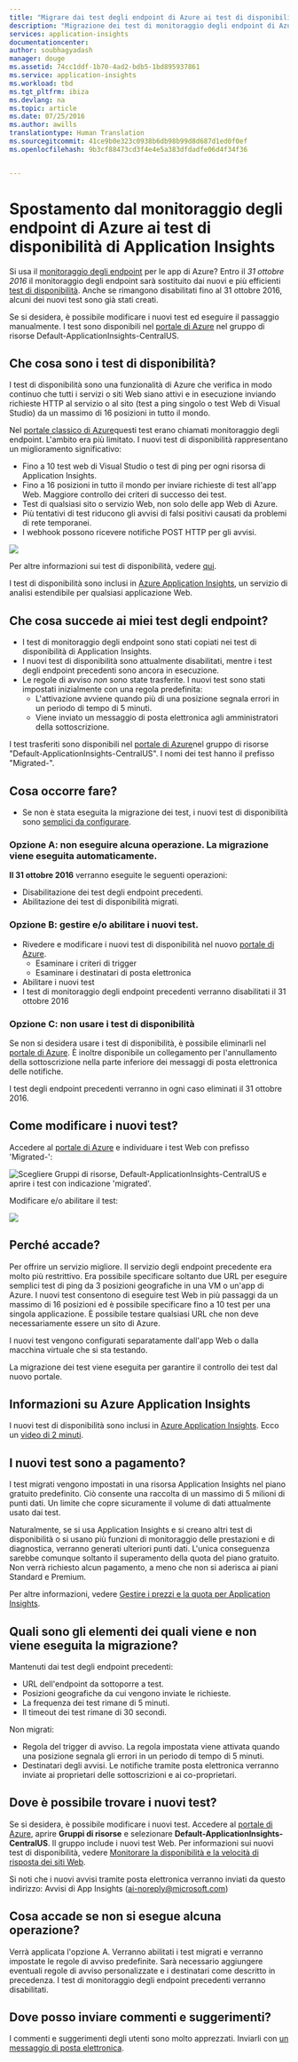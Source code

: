 ```yaml
---
title: "Migrare dai test degli endpoint di Azure ai test di disponibilità di Application Insights"
description: "Migrazione dei test di monitoraggio degli endpoint di Azure nei test di disponibilità di Application Insights entro il 31 ottobre 2016."
services: application-insights
documentationcenter: 
author: soubhagyadash
manager: douge
ms.assetid: 74cc1ddf-1b70-4ad2-bdb5-1bd895937861
ms.service: application-insights
ms.workload: tbd
ms.tgt_pltfrm: ibiza
ms.devlang: na
ms.topic: article
ms.date: 07/25/2016
ms.author: awills
translationtype: Human Translation
ms.sourcegitcommit: 41ce9b0e323c0938b6db98b99d8d687d1ed0f0ef
ms.openlocfilehash: 9b3cf88473cd3f4e4e5a383dfdadfe06d4f34f36


---
```

# <a name="moving-from-azure-endpoint-monitoring-to-application-insights-availability-tests"></a>Spostamento dal monitoraggio degli endpoint di Azure ai test di disponibilità di Application Insights
Si usa il [monitoraggio degli endpoint](https://blogs.msdn.microsoft.com/mast/2013/03/03/windows-azure-portal-update-configure-web-endpoint-status-monitoring-preview/) per le app di Azure? Entro il *31 ottobre 2016* il monitoraggio degli endpoint sarà sostituito dai nuovi e più efficienti [test di disponibilità](app-insights-monitor-web-app-availability.md). Anche se rimangono disabilitati fino al 31 ottobre 2016, alcuni dei nuovi test sono già stati creati. 

Se si desidera, è possibile modificare i nuovi test ed eseguire il passaggio manualmente. I test sono disponibili nel [portale di Azure](https://portal.azure.com) nel gruppo di risorse Default-ApplicationInsights-CentralUS.

## <a name="what-are-availability-tests"></a>Che cosa sono i test di disponibilità?
I test di disponibilità sono una funzionalità di Azure che verifica in modo continuo che tutti i servizi o siti Web siano attivi e in esecuzione inviando richieste HTTP al servizio o al sito (test a ping singolo o test Web di Visual Studio) da un massimo di 16 posizioni in tutto il mondo. 

Nel [portale classico di Azure](https://manage.windowsazure.com)questi test erano chiamati monitoraggio degli endpoint. L'ambito era più limitato. I nuovi test di disponibilità rappresentano un miglioramento significativo:

* Fino a 10 test web di Visual Studio o test di ping per ogni risorsa di Application Insights. 
* Fino a 16 posizioni in tutto il mondo per inviare richieste di test all'app Web. Maggiore controllo dei criteri di successo dei test. 
* Test di qualsiasi sito o servizio Web, non solo delle app Web di Azure.
* Più tentativi di test riducono gli avvisi di falsi positivi causati da problemi di rete temporanei. 
* I webhook possono ricevere notifiche POST HTTP per gli avvisi.

![](./media/app-insights-migrate-azure-endpoint-tests/16-1test.png)

Per altre informazioni sui test di disponibilità, vedere [qui](app-insights-monitor-web-app-availability.md).

I test di disponibilità sono inclusi in [Azure Application Insights](app-insights-overview.md), un servizio di analisi estendibile per qualsiasi applicazione Web.

## <a name="so-whats-happening-to-my-endpoint-tests"></a>Che cosa succede ai miei test degli endpoint?
* I test di monitoraggio degli endpoint sono stati copiati nei test di disponibilità di Application Insights.
* I nuovi test di disponibilità sono attualmente disabilitati, mentre i test degli endpoint precedenti sono ancora in esecuzione.
* Le regole di avviso *non* sono state trasferite. I nuovi test sono stati impostati inizialmente con una regola predefinita:
  * L'attivazione avviene quando più di una posizione segnala errori in un periodo di tempo di 5 minuti.
  * Viene inviato un messaggio di posta elettronica agli amministratori della sottoscrizione.

I test trasferiti sono disponibili nel [portale di Azure](https://portal.azure.com)nel gruppo di risorse "Default-ApplicationInsights-CentralUS". I nomi dei test hanno il prefisso "Migrated-". 

## <a name="what-do-i-need-to-do"></a>Cosa occorre fare?
* Se non è stata eseguita la migrazione dei test, i nuovi test di disponibilità sono [semplici da configurare](app-insights-monitor-web-app-availability.md).

### <a name="option-a-do-nothing-leave-it-to-us"></a>Opzione A: non eseguire alcuna operazione. La migrazione viene eseguita automaticamente.
**Il 31 ottobre 2016** verranno eseguite le seguenti operazioni:

* Disabilitazione dei test degli endpoint precedenti.
* Abilitazione dei test di disponibilità migrati.

### <a name="option-b-you-manage-andor-enable-the-new-tests"></a>Opzione B: gestire e/o abilitare i nuovi test.
* Rivedere e modificare i nuovi test di disponibilità nel nuovo [portale di Azure](https://portal.azure.com). 
  * Esaminare i criteri di trigger
  * Esaminare i destinatari di posta elettronica
* Abilitare i nuovi test
* I test di monitoraggio degli endpoint precedenti verranno disabilitati il 31 ottobre 2016 

### <a name="option-c-opt-out"></a>Opzione C: non usare i test di disponibilità
Se non si desidera usare i test di disponibilità, è possibile eliminarli nel [portale di Azure](https://portal.azure.com). È inoltre disponibile un collegamento per l'annullamento della sottoscrizione nella parte inferiore dei messaggi di posta elettronica delle notifiche.

I test degli endpoint precedenti verranno in ogni caso eliminati il 31 ottobre 2016. 

## <a name="how-do-i-edit-the-new-tests"></a>Come modificare i nuovi test?
Accedere al [portale di Azure](https://portal.azure.com) e individuare i test Web con prefisso 'Migrated-': 

![Scegliere Gruppi di risorse, Default-ApplicationInsights-CentralUS e aprire i test con indicazione 'migrated'.](./media/app-insights-migrate-azure-endpoint-tests/20.png)

Modificare e/o abilitare il test:

![](./media/app-insights-migrate-azure-endpoint-tests/21.png)

## <a name="why-is-this-happening"></a>Perché accade?
Per offrire un servizio migliore. Il servizio degli endpoint precedente era molto più restrittivo. Era possibile specificare soltanto due URL per eseguire semplici test di ping da 3 posizioni geografiche in una VM o un'app di Azure. I nuovi test consentono di eseguire test Web in più passaggi da un massimo di 16 posizioni ed è possibile specificare fino a 10 test per una singola applicazione. È possibile testare qualsiasi URL che non deve necessariamente essere un sito di Azure.

I nuovi test vengono configurati separatamente dall'app Web o dalla macchina virtuale che si sta testando. 

La migrazione dei test viene eseguita per garantire il controllo dei test dal nuovo portale. 

## <a name="what-is-application-insights"></a>Informazioni su Azure Application Insights
I nuovi test di disponibilità sono inclusi in [Azure Application Insights](app-insights-overview.md). Ecco un [video di 2 minuti](http://go.microsoft.com/fwlink/?LinkID=733921).

## <a name="am-i-paying-for-the-new-tests"></a>I nuovi test sono a pagamento?
I test migrati vengono impostati in una risorsa Application Insights nel piano gratuito predefinito. Ciò consente una raccolta di un massimo di 5 milioni di punti dati. Un limite che copre sicuramente il volume di dati attualmente usato dai test. 

Naturalmente, se si usa Application Insights e si creano altri test di disponibilità o si usano più funzioni di monitoraggio delle prestazioni e di diagnostica, verranno generati ulteriori punti dati.  L'unica conseguenza sarebbe comunque soltanto il superamento della quota del piano gratuito. Non verrà richiesto alcun pagamento, a meno che non si aderisca ai piani Standard e Premium. 

Per altre informazioni, vedere [Gestire i prezzi e la quota per Application Insights](app-insights-pricing.md). 

## <a name="what-is-and-isnt-migrated"></a>Quali sono gli elementi dei quali viene e non viene eseguita la migrazione?
Mantenuti dai test degli endpoint precedenti:

* URL dell'endpoint da sottoporre a test.
* Posizioni geografiche da cui vengono inviate le richieste.
* La frequenza dei test rimane di 5 minuti.
* Il timeout dei test rimane di 30 secondi. 

Non migrati:

* Regola del trigger di avviso. La regola impostata viene attivata quando una posizione  segnala gli errori in un periodo di tempo di 5 minuti.
* Destinatari degli avvisi. Le notifiche tramite posta elettronica verranno inviate ai proprietari delle sottoscrizioni e ai co-proprietari. 

## <a name="how-do-i-find-the-new-tests"></a>Dove è possibile trovare i nuovi test?
Se si desidera, è possibile modificare i nuovi test. Accedere al [portale di Azure](https://portal.azure.com), aprire **Gruppi di risorse** e selezionare **Default-ApplicationInsights-CentralUS**. Il gruppo include i nuovi test Web. Per informazioni sui nuovi test di disponibilità, vedere [Monitorare la disponibilità e la velocità di risposta dei siti Web](app-insights-monitor-web-app-availability.md).

Si noti che i nuovi avvisi tramite posta elettronica verranno inviati da questo indirizzo: Avvisi di App Insights (ai-noreply@microsoft.com)

## <a name="what-happens-if-i-do-nothing"></a>Cosa accade se non si esegue alcuna operazione?
Verrà applicata l'opzione A. Verranno abilitati i test migrati e verranno impostate le regole di avviso predefinite. Sarà necessario aggiungere eventuali regole di avviso personalizzate e i destinatari come descritto in precedenza. I test di monitoraggio degli endpoint precedenti verranno disabilitati. 

## <a name="where-can-i-provide-feedback-on-this"></a>Dove posso inviare commenti e suggerimenti?
I commenti e suggerimenti degli utenti sono molto apprezzati. Inviarli con [un messaggio di posta elettronica](mailto:vsai@microsoft.com). 




<!--HONumber=Nov16_HO3-->


